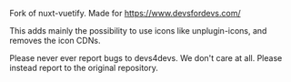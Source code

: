 Fork of nuxt-vuetify.
Made for https://www.devsfordevs.com/

This adds mainly the possibility to use icons like unplugin-icons, and removes the icon CDNs.

Please never ever report bugs to devs4devs. We don't care at all. Please instead report to the original repository.
